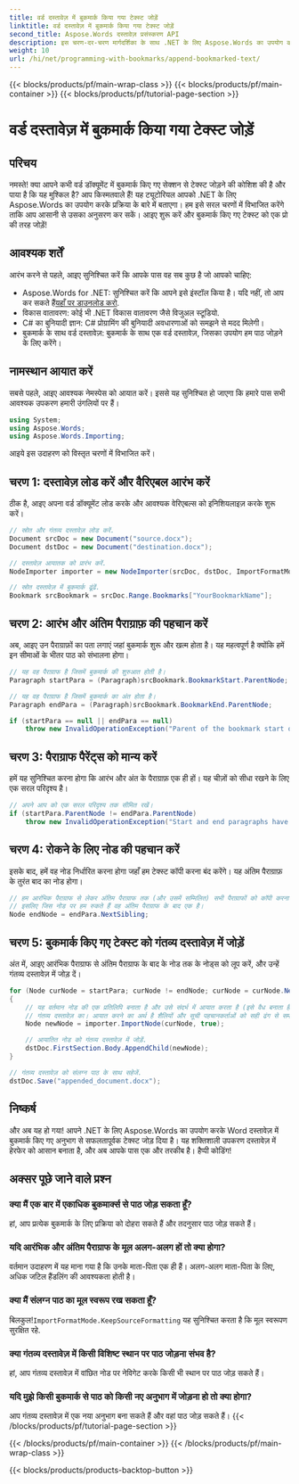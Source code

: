 ```yaml
---
title: वर्ड दस्तावेज़ में बुकमार्क किया गया टेक्स्ट जोड़ें
linktitle: वर्ड दस्तावेज़ में बुकमार्क किया गया टेक्स्ट जोड़ें
second_title: Aspose.Words दस्तावेज़ प्रसंस्करण API
description: इस चरण-दर-चरण मार्गदर्शिका के साथ .NET के लिए Aspose.Words का उपयोग करके Word दस्तावेज़ में बुकमार्क किए गए टेक्स्ट को जोड़ना सीखें। डेवलपर्स के लिए बिल्कुल सही।
weight: 10
url: /hi/net/programming-with-bookmarks/append-bookmarked-text/
---
```


{{< blocks/products/pf/main-wrap-class >}}
{{< blocks/products/pf/main-container >}}
{{< blocks/products/pf/tutorial-page-section >}}

# वर्ड दस्तावेज़ में बुकमार्क किया गया टेक्स्ट जोड़ें

## परिचय

नमस्ते! क्या आपने कभी वर्ड डॉक्यूमेंट में बुकमार्क किए गए सेक्शन से टेक्स्ट जोड़ने की कोशिश की है और पाया है कि यह मुश्किल है? आप किस्मतवाले हैं! यह ट्यूटोरियल आपको .NET के लिए Aspose.Words का उपयोग करके प्रक्रिया के बारे में बताएगा। हम इसे सरल चरणों में विभाजित करेंगे ताकि आप आसानी से उसका अनुसरण कर सकें। आइए शुरू करें और बुकमार्क किए गए टेक्स्ट को एक प्रो की तरह जोड़ें!

## आवश्यक शर्तें

आरंभ करने से पहले, आइए सुनिश्चित करें कि आपके पास वह सब कुछ है जो आपको चाहिए:

-  Aspose.Words for .NET: सुनिश्चित करें कि आपने इसे इंस्टॉल किया है। यदि नहीं, तो आप कर सकते हैं[यहाँ पर डाउनलोड करो](https://releases.aspose.com/words/net/).
- विकास वातावरण: कोई भी .NET विकास वातावरण जैसे विजुअल स्टूडियो.
- C# का बुनियादी ज्ञान: C# प्रोग्रामिंग की बुनियादी अवधारणाओं को समझने से मदद मिलेगी।
- बुकमार्क के साथ वर्ड दस्तावेज़: बुकमार्क के साथ एक वर्ड दस्तावेज़, जिसका उपयोग हम पाठ जोड़ने के लिए करेंगे।

## नामस्थान आयात करें

सबसे पहले, आइए आवश्यक नेमस्पेस को आयात करें। इससे यह सुनिश्चित हो जाएगा कि हमारे पास सभी आवश्यक उपकरण हमारी उंगलियों पर हैं।

```csharp
using System;
using Aspose.Words;
using Aspose.Words.Importing;
```

आइये इस उदाहरण को विस्तृत चरणों में विभाजित करें।

## चरण 1: दस्तावेज़ लोड करें और वैरिएबल आरंभ करें

ठीक है, आइए अपना वर्ड डॉक्यूमेंट लोड करके और आवश्यक वेरिएबल्स को इनिशियलाइज़ करके शुरू करें।

```csharp
// स्रोत और गंतव्य दस्तावेज़ लोड करें.
Document srcDoc = new Document("source.docx");
Document dstDoc = new Document("destination.docx");

// दस्तावेज़ आयातक को प्रारंभ करें.
NodeImporter importer = new NodeImporter(srcDoc, dstDoc, ImportFormatMode.KeepSourceFormatting);

// स्रोत दस्तावेज़ में बुकमार्क ढूंढें.
Bookmark srcBookmark = srcDoc.Range.Bookmarks["YourBookmarkName"];
```

## चरण 2: आरंभ और अंतिम पैराग्राफ़ की पहचान करें

अब, आइए उन पैराग्राफ़ों का पता लगाएं जहां बुकमार्क शुरू और खत्म होता है। यह महत्वपूर्ण है क्योंकि हमें इन सीमाओं के भीतर पाठ को संभालना होगा।

```csharp
// यह वह पैराग्राफ है जिसमें बुकमार्क की शुरुआत होती है।
Paragraph startPara = (Paragraph)srcBookmark.BookmarkStart.ParentNode;

// यह वह पैराग्राफ है जिसमें बुकमार्क का अंत होता है।
Paragraph endPara = (Paragraph)srcBookmark.BookmarkEnd.ParentNode;

if (startPara == null || endPara == null)
    throw new InvalidOperationException("Parent of the bookmark start or end is not a paragraph, cannot handle this scenario yet.");
```

## चरण 3: पैराग्राफ पैरेंट्स को मान्य करें

हमें यह सुनिश्चित करना होगा कि आरंभ और अंत के पैराग्राफ़ एक ही हों। यह चीज़ों को सीधा रखने के लिए एक सरल परिदृश्य है।

```csharp
// अपने आप को एक सरल परिदृश्य तक सीमित रखें।
if (startPara.ParentNode != endPara.ParentNode)
    throw new InvalidOperationException("Start and end paragraphs have different parents, cannot handle this scenario yet.");
```

## चरण 4: रोकने के लिए नोड की पहचान करें

इसके बाद, हमें वह नोड निर्धारित करना होगा जहाँ हम टेक्स्ट कॉपी करना बंद करेंगे। यह अंतिम पैराग्राफ़ के तुरंत बाद का नोड होगा।

```csharp
// हम आरंभिक पैराग्राफ से लेकर अंतिम पैराग्राफ तक (और उसमें सम्मिलित) सभी पैराग्राफों को कॉपी करना चाहते हैं,
// इसलिए जिस नोड पर हम रुकते हैं वह अंतिम पैराग्राफ के बाद एक है।
Node endNode = endPara.NextSibling;
```

## चरण 5: बुकमार्क किए गए टेक्स्ट को गंतव्य दस्तावेज़ में जोड़ें

अंत में, आइए आरंभिक पैराग्राफ से अंतिम पैराग्राफ के बाद के नोड तक के नोड्स को लूप करें, और उन्हें गंतव्य दस्तावेज़ में जोड़ दें।

```csharp
for (Node curNode = startPara; curNode != endNode; curNode = curNode.NextSibling)
{
    // यह वर्तमान नोड की एक प्रतिलिपि बनाता है और उसे संदर्भ में आयात करता है (इसे वैध बनाता है)
    // गंतव्य दस्तावेज़ का। आयात करने का अर्थ है शैलियों और सूची पहचानकर्ताओं को सही ढंग से समायोजित करना।
    Node newNode = importer.ImportNode(curNode, true);

    // आयातित नोड को गंतव्य दस्तावेज़ में जोड़ें.
    dstDoc.FirstSection.Body.AppendChild(newNode);
}

// गंतव्य दस्तावेज़ को संलग्न पाठ के साथ सहेजें.
dstDoc.Save("appended_document.docx");
```

## निष्कर्ष

और अब यह हो गया! आपने .NET के लिए Aspose.Words का उपयोग करके Word दस्तावेज़ में बुकमार्क किए गए अनुभाग से सफलतापूर्वक टेक्स्ट जोड़ दिया है। यह शक्तिशाली उपकरण दस्तावेज़ में हेरफेर को आसान बनाता है, और अब आपके पास एक और तरकीब है। हैप्पी कोडिंग!

## अक्सर पूछे जाने वाले प्रश्न

### क्या मैं एक बार में एकाधिक बुकमार्क्स से पाठ जोड़ सकता हूँ?
हां, आप प्रत्येक बुकमार्क के लिए प्रक्रिया को दोहरा सकते हैं और तदनुसार पाठ जोड़ सकते हैं।

### यदि आरंभिक और अंतिम पैराग्राफ के मूल अलग-अलग हों तो क्या होगा?
वर्तमान उदाहरण में यह माना गया है कि उनके माता-पिता एक ही हैं। अलग-अलग माता-पिता के लिए, अधिक जटिल हैंडलिंग की आवश्यकता होती है।

### क्या मैं संलग्न पाठ का मूल स्वरूप रख सकता हूँ?
 बिलकुल!`ImportFormatMode.KeepSourceFormatting` यह सुनिश्चित करता है कि मूल स्वरूपण सुरक्षित रहे.

### क्या गंतव्य दस्तावेज़ में किसी विशिष्ट स्थान पर पाठ जोड़ना संभव है?
हां, आप गंतव्य दस्तावेज़ में वांछित नोड पर नेविगेट करके किसी भी स्थान पर पाठ जोड़ सकते हैं।

### यदि मुझे किसी बुकमार्क से पाठ को किसी नए अनुभाग में जोड़ना हो तो क्या होगा?
आप गंतव्य दस्तावेज़ में एक नया अनुभाग बना सकते हैं और वहां पाठ जोड़ सकते हैं।
{{< /blocks/products/pf/tutorial-page-section >}}

{{< /blocks/products/pf/main-container >}}
{{< /blocks/products/pf/main-wrap-class >}}

{{< blocks/products/products-backtop-button >}}
